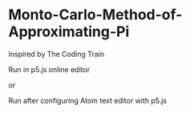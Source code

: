 # Monto-Carlo-Method-of-Approximating-Pi
Inspired by The Coding Train

Run in p5.js online editor

or

Run after configuring Atom text editor with p5.js

